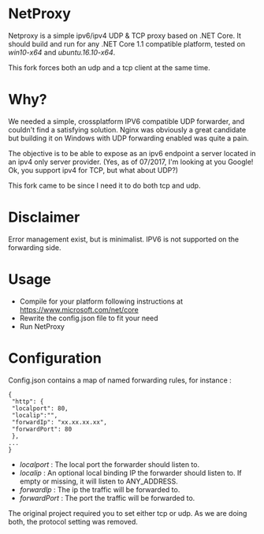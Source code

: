 NetProxy
========

Netproxy is a simple ipv6/ipv4 UDP & TCP proxy based on .NET Core. It should build and run for any .NET Core 1.1 compatible platform, 
tested on *win10-x64* and *ubuntu.16.10-x64*.

This fork forces both an udp and a tcp client at the same time.

Why? 
====
We needed a simple, crossplatform IPV6 compatible UDP forwarder, and couldn't find a satisfying solution. 
Nginx was obviously a great candidate but building it on Windows with UDP forwarding enabled was quite a pain.

The objective is to be able to expose as an ipv6 endpoint a server located in an ipv4 only server provider.
(Yes, as of 07/2017, I'm looking at you Google! Ok, you support ipv4 for TCP, but what about UDP?)

This fork came to be since I need it to do both tcp and udp.

Disclaimer
==========
Error management exist, but is minimalist. IPV6 is not supported on the forwarding side.

Usage
=====
- Compile for your platform following instructions at https://www.microsoft.com/net/core
- Rewrite the config.json file to fit your need
- Run NetProxy

Configuration
=============
Config.json contains a map of named forwarding rules, for instance :

    {
     "http": {
     "localport": 80,
     "localip":"",
     "forwardIp": "xx.xx.xx.xx",
     "forwardPort": 80
     },
    ...
    }
       
- *localport* : The local port the forwarder should listen to.
- *localip* : An optional local binding IP the forwarder should listen to. If empty or missing, it will listen to ANY_ADDRESS.
- *forwardIp* : The ip the traffic will be forwarded to.
- *forwardPort* : The port the traffic will be forwarded to.

The original project required you to set either tcp or udp. As we are doing both, the protocol setting was removed.
